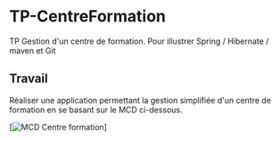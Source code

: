 TP-CentreFormation
==================

TP Gestion d'un centre de formation. Pour illustrer Spring / Hibernate / maven et Git

## Travail

Réaliser une application permettant la gestion simplifiée d'un centre de formation en se basant sur le MCD ci-dessous. 


[![MCD Centre formation](https://github.com/Treeptik/TP-CentreFormation/blob/master/MCD-CentreFormation.png)]
